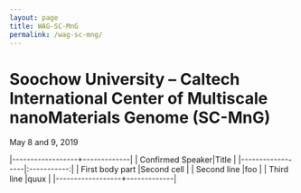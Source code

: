 ```yaml
---
layout: page
title: WAG-SC-MnG
permalink: /wag-sc-mng/
---
```


# Soochow University – Caltech International Center of Multiscale nanoMaterials Genome (SC-MnG)
May 8 and 9, 2019

<style>
.tablelines table, .tablelines td, .tablelines th {
        border: 1px solid black;
        }
</style>


|------------------+-------------|
| Confirmed Speaker|Title        | 
|------------------|:-----------:|
| First body part  |Second cell  |
| Second line      |foo          |
| Third line       |quux         |
|------------------+-------------|
